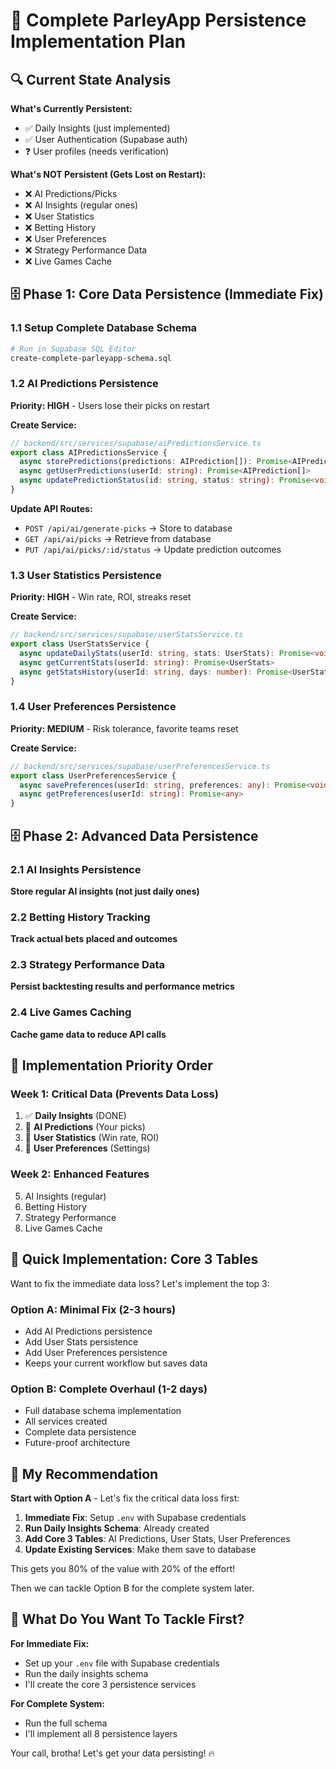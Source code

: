 # 🎯 Complete ParleyApp Persistence Implementation Plan

## 🔍 Current State Analysis

**What's Currently Persistent:**
- ✅ Daily Insights (just implemented)
- ✅ User Authentication (Supabase auth)
- ❓ User profiles (needs verification)

**What's NOT Persistent (Gets Lost on Restart):**
- ❌ AI Predictions/Picks
- ❌ AI Insights (regular ones)  
- ❌ User Statistics
- ❌ Betting History
- ❌ User Preferences
- ❌ Strategy Performance Data
- ❌ Live Games Cache

## 🗄️ Phase 1: Core Data Persistence (Immediate Fix)

### 1.1 Setup Complete Database Schema
```bash
# Run in Supabase SQL Editor
create-complete-parleyapp-schema.sql
```

### 1.2 AI Predictions Persistence
**Priority: HIGH** - Users lose their picks on restart

**Create Service:**
```typescript
// backend/src/services/supabase/aiPredictionsService.ts
export class AIPredictionsService {
  async storePredictions(predictions: AIPrediction[]): Promise<AIPrediction[]>
  async getUserPredictions(userId: string): Promise<AIPrediction[]>
  async updatePredictionStatus(id: string, status: string): Promise<void>
}
```

**Update API Routes:**
- `POST /api/ai/generate-picks` → Store to database
- `GET /api/ai/picks` → Retrieve from database
- `PUT /api/ai/picks/:id/status` → Update prediction outcomes

### 1.3 User Statistics Persistence  
**Priority: HIGH** - Win rate, ROI, streaks reset

**Create Service:**
```typescript
// backend/src/services/supabase/userStatsService.ts
export class UserStatsService {
  async updateDailyStats(userId: string, stats: UserStats): Promise<void>
  async getCurrentStats(userId: string): Promise<UserStats>
  async getStatsHistory(userId: string, days: number): Promise<UserStats[]>
}
```

### 1.4 User Preferences Persistence
**Priority: MEDIUM** - Risk tolerance, favorite teams reset

**Create Service:**
```typescript
// backend/src/services/supabase/userPreferencesService.ts
export class UserPreferencesService {
  async savePreferences(userId: string, preferences: any): Promise<void>
  async getPreferences(userId: string): Promise<any>
}
```

## 🗄️ Phase 2: Advanced Data Persistence

### 2.1 AI Insights Persistence
**Store regular AI insights (not just daily ones)**

### 2.2 Betting History Tracking
**Track actual bets placed and outcomes**

### 2.3 Strategy Performance Data
**Persist backtesting results and performance metrics**

### 2.4 Live Games Caching
**Cache game data to reduce API calls**

## 🔧 Implementation Priority Order

### Week 1: Critical Data (Prevents Data Loss)
1. ✅ **Daily Insights** (DONE)
2. 🎯 **AI Predictions** (Your picks)
3. 🎯 **User Statistics** (Win rate, ROI)
4. 🎯 **User Preferences** (Settings)

### Week 2: Enhanced Features  
5. AI Insights (regular)
6. Betting History
7. Strategy Performance
8. Live Games Cache

## 🚀 Quick Implementation: Core 3 Tables

Want to fix the immediate data loss? Let's implement the top 3:

### Option A: Minimal Fix (2-3 hours)
- Add AI Predictions persistence
- Add User Stats persistence  
- Add User Preferences persistence
- Keeps your current workflow but saves data

### Option B: Complete Overhaul (1-2 days)
- Full database schema implementation
- All services created
- Complete data persistence
- Future-proof architecture

## 🤔 My Recommendation

**Start with Option A** - Let's fix the critical data loss first:

1. **Immediate Fix**: Setup `.env` with Supabase credentials
2. **Run Daily Insights Schema**: Already created
3. **Add Core 3 Tables**: AI Predictions, User Stats, User Preferences
4. **Update Existing Services**: Make them save to database

This gets you 80% of the value with 20% of the effort!

Then we can tackle Option B for the complete system later.

## 🎯 What Do You Want To Tackle First?

**For Immediate Fix:**
- Set up your `.env` file with Supabase credentials
- Run the daily insights schema  
- I'll create the core 3 persistence services

**For Complete System:**
- Run the full schema
- I'll implement all 8 persistence layers

Your call, brotha! Let's get your data persisting! 🔥 